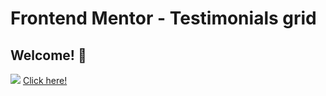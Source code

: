 # Frontend Mentor - Testimonials grid 

## Welcome! 👋

![](./design/desktop-preview.jpg)
[Click here!](https://testimonials-grid-section-main-jiment4.netlify.app/) 


